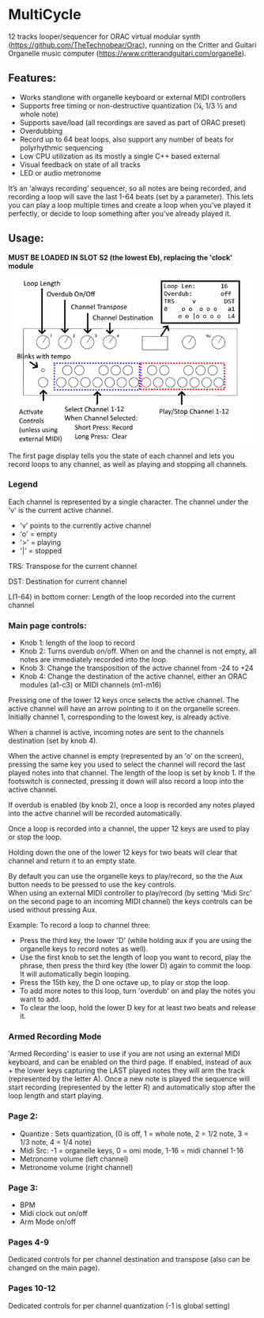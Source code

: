 # MultiCycle
12 tracks looper/sequencer for ORAC virtual modular synth (https://github.com/TheTechnobear/Orac), running on the Critter and Guitari Organelle music computer (https://www.critterandguitari.com/organelle).


## Features:
 - Works standlone with organelle keyboard or external MIDI controllers
 - Supports free timing or non-destructive quantization (¼, 1/3 ½ and whole note)
 - Supports save/load (all recordings are saved as part of ORAC preset)
 - Overdubbing
 - Record up to 64 beat loops, also support any number of beats for polyrhythmic sequencing
 - Low CPU utilization as its mostly a single C++ based external
 - Visual feedback on state of all tracks 
 - LED or audio metronome 

It’s an ‘always recording’ sequencer, so all notes are being recorded, and recording a loop will save the last 1-64 beats (set by a parameter). This lets you can play a loop multiple times and create a loop when you’ve played it perfectly, or decide to loop something after you've already played it.

## Usage:
**MUST BE LOADED IN SLOT S2 (the lowest Eb), replacing the 'clock' module**

![Control Overview](https://raw.githubusercontent.com/adbrant/midicycle/master/midicycle.png)

The first page display tells you the state of each channel and lets you record loops to any channel, as well as playing and stopping all channels. 
### Legend
Each channel is represented by a single character. The channel under the 'v' is the current active channel.
 - 'v' points to the currently active channel
 - 'o' = empty
 - '>' = playing
 - '|' = stopped
 
TRS: Transpose for the current channel

DST: Destination for current channel

L(1-64) in bottom corner: Length of the loop recorded into the current channel

###  Main page controls:
 - Knob 1: length of the loop to record
 - Knob 2: Turns overdub on/off. When on and the channel is not empty, all notes are immediately recorded into the loop.
 - Knob 3: Change the transposition of the active channel from -24 to +24
 - Knob 4: Change the destination of the active channel, either an ORAC modules (a1-c3) or MIDI channels (m1-m16)
 
Pressing one of the lower 12 keys once selects the active channel. 
The active channel will have an arrow pointing to it on the organelle screen.
Initially channel 1, corresponding to the lowest key, is already active.

When a channel is active, incoming notes are sent to the channels destination (set by knob 4).

When the active channel is empty (represented by an 'o' on the screen), pressing the same key you used to select the channel will record the last played notes into that channel. 
The length of the loop is set by knob 1.
If the footswitch is connected, pressing it down will also record a loop into the active channel.

If overdub is enabled (by knob 2), once a loop is recorded any notes played into the actve channel will be recorded automatically.

Once a loop is recorded into a channel, the upper 12 keys are used to play or stop the loop.

Holding down the one of the lower 12 keys for two beats will clear that channel and return it to an empty state. 

By default you can use the organelle keys to play/record, so the the Aux button needs to be pressed to use the key controls.  
When using an external MIDI controller to play/record (by setting 'Midi Src' on the second page to an incoming MIDI channel) the keys controls can be used without pressing Aux. 

Example:
To record a loop to channel three:
 - Press the third key, the lower 'D' (while holding aux if you are using the organelle keys to record notes as well). 
 - Use the first knob to set the length of loop you want to record, play the phrase, then press the third key (the lower D) again to commit the loop. It will automatically begin looping.
 - Press the 15th key, the D one octave up, to play or stop the loop. 
 - To add more notes to this loop, turn 'overdub' on and play the notes you want to add.
 - To clear the loop, hold the lower D key for at least two beats and release it.

### Armed Recording Mode
'Armed Recording'  is easier to use if you are not using an external MIDI keyboard, and can be enabled on the third page. 
If enabled, instead of aux + the lower keys capturing the LAST played notes they will
arm the track (represented by the letter A). 
Once a new note is played the sequence will start recording (represented by the letter R) and automatically stop after the loop length and start playing.  

### Page 2:
 - Quantize : Sets quantization, (0 is off, 1 = whole note, 2 = 1/2 note, 3 = 1/3 note, 4 = 1/4 note)
 - Midi Src: -1 = organelle keys, 0 = omi mode, 1-16 = midi channel 1-16
  - Metronome volume (left channel)
 - Metronome volume (right channel)


### Page 3:
 - BPM
 - Midi clock out on/off
 - Arm Mode on/off

### Pages 4-9
Dedicated controls for per channel destination and transpose (also can be changed on the main page).

### Pages 10-12
Dedicated controls for per channel quantization (-1 is global setting)
